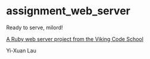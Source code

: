 # assignment_web_server
Ready to serve, milord!

[A Ruby web server project from the Viking Code School](http://www.vikingcodeschool.com)

Yi-Xuan Lau